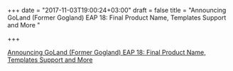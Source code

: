 +++
date = "2017-11-03T19:00:24+03:00"
draft = false
title = "Announcing GoLand (Former Gogland) EAP 18: Final Product Name, Templates Support and More  "

+++

<p><a href="https://blog.jetbrains.com/go/2017/11/02/announcing-goland-former-gogland-eap-18-final-product-name-templates-support-and-more/">Announcing GoLand (Former Gogland) EAP 18: Final Product Name, Templates Support and More  </a></p>
